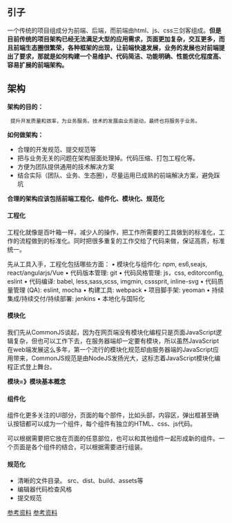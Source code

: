 
## 引子

一个传统的项目组成分为前端、后端，而前端由html、js、css三剑客组成。**但是目前传统的项目架构已经无法满足大型的应用需求，页面更加复杂，交互更多，而且前端生态圈很繁荣，各种框架的出现，让前端快速发展，业务的发展也对前端提出了要求，那就是如何构建一个易维护、代码简洁、功能明确、性能优化程度高、容易扩展的前端架构。**


## 架构

  **架构的目的：**
     
     提升开发质量和效率，为业务服务。技术的发展由业务驱动，最终也将服务于业务。

  **如何做架构：**

  - 合理的开发规范、提交规范等
  - 把与业务无关的问题在架构层面处理掉。代码压缩、打包工程化等。
  - 方便为团队提供通用的技术解决方案
  - 结合实际（团队、业务、生态圈），尽量运用已成熟的前端解决方案，避免踩坑


**合理的架构应该包括前端工程化、组件化、模块化、规范化**


#### 工程化 

工程化就像是百叶箱一样，减少人的操作，把工作所需要的工具做到的标准化，工作的流程做到的标准化。同时把很多重复的工作交给了代码来做，保证高质，标准统一。

先从工具入手，工程化包括哪些方面：
• 模块化与组件化: npm, es6,seajs, react/angularjs/Vue
• 代码版本管理: git
• 代码风格管理: js，css, editorconfig, eslint
• 代码编译: babel, less,sass,scss, imgmin, csssprit, inline-svg
• 代码质量管理 (QA): eslint, mocha
• 构建工具: webpack
• 项目脚手架: yeoman
• 持续集成/持续交付/持续部署: jenkins
• 本地化与国际化


#### 模块化

我们先从CommonJS谈起，因为在网页端没有模块化编程只是页面JavaScript逻辑复杂，但也可以工作下去，在服务器端却一定要有模块，所以虽然JavaScript在web端发展这么多年，第一个流行的模块化规范却由服务器端的JavaScript应用带来，CommonJS规范是由NodeJS发扬光大，这标志着JavaScript模块化编程正式登上舞台。

**模块=》模块基本概念**


#### 组件化

组件化更多关注的UI部分，页面的每个部件，比如头部，内容区，弹出框甚至确认按钮都可以成为一个组件，每个组件有独立的HTML、css、js代码。

可以根据需要把它放在页面的任意部位，也可以和其他组件一起形成新的组件。一个页面是各个组件的结合，可以根据需要进行组装。



#### 规范化

- 清晰的文件目录。 src、dist、build、assets等
- 编辑器代码检查风格
- 提交规范

[参考资料](https://www.imooc.com/article/48008)
[参考资料](https://www.cnblogs.com/allenlei/p/6195235.html)